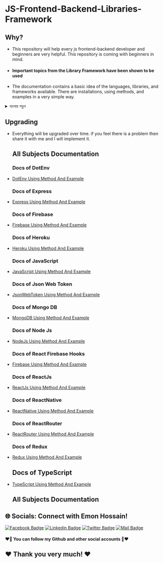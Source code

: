 # JS-Frontend-Backend-Libraries-Framework

## Why?

- This repository will help every js frontend-backend developer and beginners are very helpful. This repository is coming with beginners in mind.
- <h4>Important topics from the Library Framework have been shown to be used</h4>
- The documentation contains a basic idea of the languages, libraries, and frameworks available. There are installations, using methods, and examples in a very simple way.

<details>
<summary>
  বাংলায় পড়ুন
</summary>
<br >
  
- এই repository  প্রত্যেক js ফ্রন্টএন্ড-ব্যাকএন্ড বিকাশকারীকে সাহায্য করবে এবং নতুনদের জন্য একটু  বেশি সহায়ক। নতুনদের কথা চিন্তা করেই এই repository  আবির্ভাব।
- <h4>লাইব্রেরি ফ্রেমওয়ার্ক থেকে গুরুত্বপূর্ণ বিষয়গুলি ব্যবহার করা দেখানো হয়েছে</h4>
- ডকুমেন্টেশনে দেওয়া  ভাষা, লাইব্রেরি এবং ফ্রেমওয়ার্কগুলির একটি প্রাথমিক ধারণা রয়েছে এবং ইনস্টল,  পদ্ধতি এবং কোড উদাহরণ প্রক্রিয়া আছে খুব সহজে। 

</details>


## Upgrading

- Everything will be upgraded over time. if you feel there is a problem then share it with me and I will implement it.

  ## All Subjects Documentation

  ### Docs of DotEnv
- [DotEnv Using Method And Example](/DotEnv)
  ### Docs of Express
- [Express Using Method And Example](/Express)
  ### Docs of Firebase
- [Firebase Using Method And Example](/Firebase)
  ### Docs of Heroku
- [Heroku Using Method And Example](/Heroku)
  ### Docs of JavaScript
- [JavaScript Using Method And Example](/JavaScript)
  ### Docs of Json Web Token
- [JsonWebToken Using Method And Example](/JsonWebToken)
  ### Docs of Mongo DB
- [MongoDB Using Method And Example](/MongoDB)
  ### Docs of Node Js
- [NodeJs Using Method And Example](/NodeJs)
  ### Docs of React Firebase Hooks
- [Firebase Using Method And Example](/ReactFirebaseHooks)
  ### Docs of ReactJs
- [ReactJs Using Method And Example](/ReactJs)
  ### Docs of ReactNative
- [ReactNative Using Method And Example](/ReactNative)
  ### Docs of ReactRouter
- [ReactRouter Using Method And Example](/ReactRouter)
  ### Docs of Redux
- [Redux Using Method And Example](/Redux)
  ## Docs of TypeScript
- [TypeScript Using Method And Example](/TypeScript)

  ## All Subjects Documentation


## 🌐 Socials: Connect with Emon Hossain!

[![Facebook Badge](https://img.shields.io/badge/Facebook-1877F2?style=for-the-badge&logo=facebook&logoColor=white)](https://fb.com/emonhossain6) [![Linkedin Badge](https://img.shields.io/badge/LinkedIn-0077B5?style=for-the-badge&logo=linkedin&logoColor=white)](https://www.linkedin.com/in/emon007iu/) [![Twitter Badge](https://img.shields.io/badge/Twitter-1DA1F2?style=for-the-badge&logo=twitter&logoColor=white)](https://twitter.com/@emon_hossain7) [![Mail Badge](https://img.shields.io/badge/Gmail-D14836?style=for-the-badge&logo=gmail&logoColor=white)](mailto:emon.hossain.wd@gmail.com)

<h4>❤️🤔 You can follow my Github and other social accounts 🤔❤️</h4>
<h2>❤️ Thank you very much! ❤️</h2>

